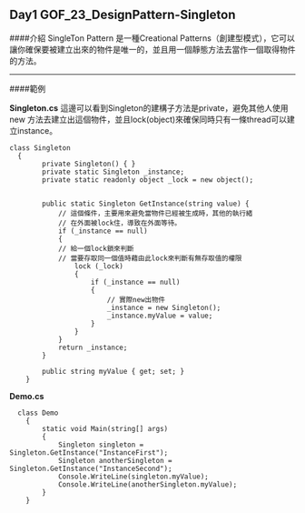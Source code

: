 ## Day1 GOF_23_DesignPattern-Singleton
####介紹
SingleTon Pattern 是一種Creational Patterns（創建型模式），它可以讓你確保要被建立出來的物件是唯一的，並且用一個靜態方法去當作一個取得物件的方法。

------------
####範例

**Singleton.cs**
這邊可以看到Singleton的建構子方法是private，避免其他人使用new 方法去建立出這個物件，並且lock(object)來確保同時只有一條thread可以建立instance。
```
class Singleton
  {
        private Singleton() { }
        private static Singleton _instance;
        private static readonly object _lock = new object();


        public static Singleton GetInstance(string value) {
            // 這個條件，主要用來避免當物件已經被生成時，其他的執行緒
            // 在外面被lock住，導致在外面等待。
            if (_instance == null)
            {
            // 給一個lock鎖來判斷
		    // 當要存取同一個值時藉由此lock來判斷有無存取值的權限
                lock (_lock)
                {
                    if (_instance == null)
                    {
                        // 實際new出物件
                        _instance = new Singleton();
                        _instance.myValue = value;
                    }
                }
            }
            return _instance;
        }

        public string myValue { get; set; }
    }
```

**Demo.cs**
```
  class Demo
    {
        static void Main(string[] args)
        {
            Singleton singleton = Singleton.GetInstance("InstanceFirst");
            Singleton anotherSingleton = Singleton.GetInstance("InstanceSecond");
            Console.WriteLine(singleton.myValue);
            Console.WriteLine(anotherSingleton.myValue);
        }
    }
```


